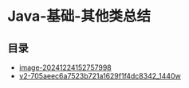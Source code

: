 # Java-基础-其他类总结

## 目录

* [image-20241224152757998](/study/Java后端\01-Java\assets\Java-基础-其他类总结\image-20241224152757998)
* [v2-705aeec6a7523b721a1629f1f4dc8342_1440w](/study/Java后端\01-Java\assets\Java-基础-其他类总结\v2-705aeec6a7523b721a1629f1f4dc8342_1440w)
